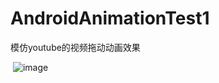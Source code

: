 # AndroidAnimationTest1
模仿youtube的视频拖动动画效果

 ![image](https://github.com/yaoguaiba321/AndroidAnimationTest1/Screenshot_2022_0725_091811.gif)
